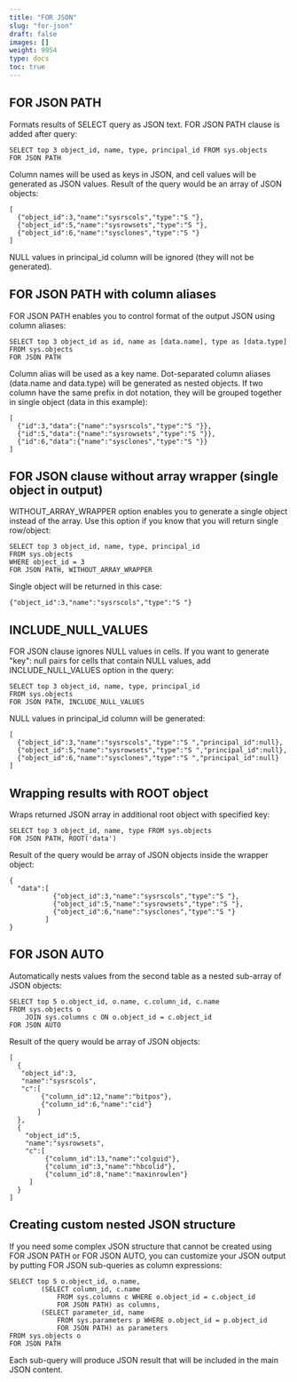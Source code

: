 ```yaml
---
title: "FOR JSON"
slug: "for-json"
draft: false
images: []
weight: 9954
type: docs
toc: true
---
```


## FOR JSON PATH
Formats results of SELECT query as JSON text. FOR JSON PATH clause is added after query:

    SELECT top 3 object_id, name, type, principal_id FROM sys.objects
    FOR JSON PATH

Column names will be used as keys in JSON, and cell values will be generated as JSON values. Result of the query would be an array of JSON objects:

    [
      {"object_id":3,"name":"sysrscols","type":"S "},       
      {"object_id":5,"name":"sysrowsets","type":"S "},
      {"object_id":6,"name":"sysclones","type":"S "}
    ]

NULL values in principal_id column will be ignored (they will not be generated).

## FOR JSON PATH with column aliases
FOR JSON PATH enables you to control format of the output JSON using column aliases:

    SELECT top 3 object_id as id, name as [data.name], type as [data.type]
    FROM sys.objects
    FOR JSON PATH

Column alias will be used as a key name. Dot-separated column aliases (data.name and data.type) will be generated as nested objects. If two column have the same prefix in dot notation, they will be grouped together in single object (data in this example):

    [
      {"id":3,"data":{"name":"sysrscols","type":"S "}},
      {"id":5,"data":{"name":"sysrowsets","type":"S "}},
      {"id":6,"data":{"name":"sysclones","type":"S "}}
    ]

## FOR JSON clause without array wrapper (single object in output)
WITHOUT_ARRAY_WRAPPER option enables you to generate a single object instead of the array. Use this option if you know that you will return single row/object:

    SELECT top 3 object_id, name, type, principal_id
    FROM sys.objects
    WHERE object_id = 3
    FOR JSON PATH, WITHOUT_ARRAY_WRAPPER

Single object will be returned in this case:

    {"object_id":3,"name":"sysrscols","type":"S "}

## INCLUDE_NULL_VALUES
FOR JSON clause ignores NULL values in cells. If you want to generate "key": null pairs for cells that contain NULL values, add INCLUDE_NULL_VALUES option in the query:

    SELECT top 3 object_id, name, type, principal_id
    FROM sys.objects
    FOR JSON PATH, INCLUDE_NULL_VALUES

NULL values in principal_id column will be generated:

    [
      {"object_id":3,"name":"sysrscols","type":"S ","principal_id":null},
      {"object_id":5,"name":"sysrowsets","type":"S ","principal_id":null},
      {"object_id":6,"name":"sysclones","type":"S ","principal_id":null}
    ]

## Wrapping results with ROOT object
Wraps returned JSON array in additional root object with specified key:

    SELECT top 3 object_id, name, type FROM sys.objects
    FOR JSON PATH, ROOT('data')

Result of the query would be array of JSON objects inside the wrapper object:

    {
      "data":[
               {"object_id":3,"name":"sysrscols","type":"S "},
               {"object_id":5,"name":"sysrowsets","type":"S "},
               {"object_id":6,"name":"sysclones","type":"S "}
             ]
    }

## FOR JSON AUTO
Automatically nests values from the second table as a nested sub-array of JSON objects:

    SELECT top 5 o.object_id, o.name, c.column_id, c.name
    FROM sys.objects o
        JOIN sys.columns c ON o.object_id = c.object_id 
    FOR JSON AUTO

Result of the query would be array of JSON objects:

    [
      {
       "object_id":3,
       "name":"sysrscols",
       "c":[
            {"column_id":12,"name":"bitpos"},
            {"column_id":6,"name":"cid"}
           ]
      },
      {
        "object_id":5,
        "name":"sysrowsets",
        "c":[
             {"column_id":13,"name":"colguid"},
             {"column_id":3,"name":"hbcolid"},
             {"column_id":8,"name":"maxinrowlen"}
         ]
      }
    ]

## Creating custom nested JSON structure
If you need some complex JSON structure that cannot be created using FOR JSON PATH or FOR JSON AUTO, you can customize your JSON output by putting FOR JSON sub-queries as column expressions:

    SELECT top 5 o.object_id, o.name,
            (SELECT column_id, c.name
                FROM sys.columns c WHERE o.object_id = c.object_id
                FOR JSON PATH) as columns,
            (SELECT parameter_id, name
                FROM sys.parameters p WHERE o.object_id = p.object_id
                FOR JSON PATH) as parameters
    FROM sys.objects o
    FOR JSON PATH

Each sub-query will produce JSON result that will be included in the main JSON content.


